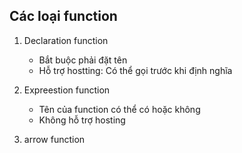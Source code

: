 ## Các loại function

1.  Declaration function

    - Bắt buộc phải đặt tên
    - Hỗ trợ hostting:
      Có thể gọi trước khi định nghĩa

2.  Expreestion function

    - Tên của function có thể có hoặc không
    - Không hỗ trợ hosting

3.  arrow function
